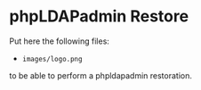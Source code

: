 # phpLDAPadmin Restore

Put here the following files:

 * ```images/logo.png```

to be able to perform a phpldapadmin restoration.
